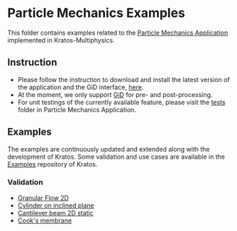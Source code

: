# Particle Mechanics Examples

This folder contains examples related to the [Particle Mechanics Application](https://github.com/KratosMultiphysics/Kratos/tree/master/applications/ParticleMechanicsApplication) implemented in Kratos-Multiphysics. 

## Instruction
- Please follow the instruction to download and install the latest version of the application and the GiD interface, [here](https://github.com/KratosMultiphysics/Kratos/tree/master/applications/ParticleMechanicsApplication). 
- At the moment, we only support [GiD](https://www.gidhome.com/) for pre- and post-processing.
- For unit testings of the currently available feature, please visit the [tests](https://github.com/KratosMultiphysics/Kratos/tree/master/applications/ParticleMechanicsApplication/tests) folder in Particle Mechanics Application.

## Examples

The examples are continuously updated and extended along with the development of Kratos.
Some validation and use cases are available in the [Examples](https://kratosmultiphysics.github.io/Examples/) repository of Kratos.

### Validation
 - [Granular Flow 2D](validation/granular_flow_2D/README.md)
 - [Cylinder on inclined plane](validation/cylinder_on_inclined_plane/README.md)
 - [Cantilever beam 2D static](cantilever_beam_2D_static/README.md)
 - [Cook's membrane](cooks_membrane/README.md)
